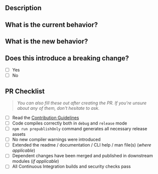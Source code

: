 ## Description
<!-- Describe the big picture of your changes here. If it fixes a bug or resolves a feature request, be sure to link to that issue. -->

## What is the current behavior?
<!-- Describe the current behavior that you are modifying. -->


## What is the new behavior?
<!-- Describe the behavior or changes that are being added by this PR. -->

## Does this introduce a breaking change?

- [ ] Yes
- [ ] No

## PR Checklist

> _You can also fill these out after creating the PR. If you're unsure about any of them, don't hesitate to ask._

* [ ] Read the [Contribution Guidelines](https://github.com/theonethread/.github/blob/master/.github/contributing.md "Open")
* [ ] Code compiles correctly both in `debug` and `release` mode
* [ ] `npm run prepublishOnly` command generates all necessary release assets
* [ ] No new compiler warnings were introduced 
* [ ] Extended the readme / documentation / CLI help / man file(s) (_where applicable_)
* [ ] Dependent changes have been merged and published in downstream modules (_if applicable_)
* [ ] All Continuous Integration builds and security checks pass
